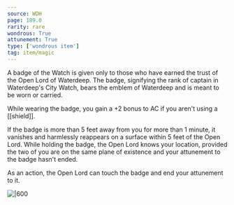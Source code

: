 ```yaml
---
source: WDH
page: 189.0
rarity: rare
wondrous: True
attunement: True
type: ['wondrous item']
tag: item/magic
---
```


A badge of the Watch is given only to those who have earned the trust of the Open Lord of Waterdeep. The badge, signifying the rank of captain in Waterdeep's City Watch, bears the emblem of Waterdeep and is meant to be worn or carried.

While wearing the badge, you gain a +2 bonus to AC if you aren't using a [[shield]].

If the badge is more than 5 feet away from you for more than 1 minute, it vanishes and harmlessly reappears on a surface within 5 feet of the Open Lord. While holding the badge, the Open Lord knows your location, provided the two of you are on the same plane of existence and your attunement to the badge hasn't ended.

As an action, the Open Lord can touch the badge and end your attunement to it.


![|600](https://5e.tools/img/items/WDH/Badge%20of%20the%20Watch.png)